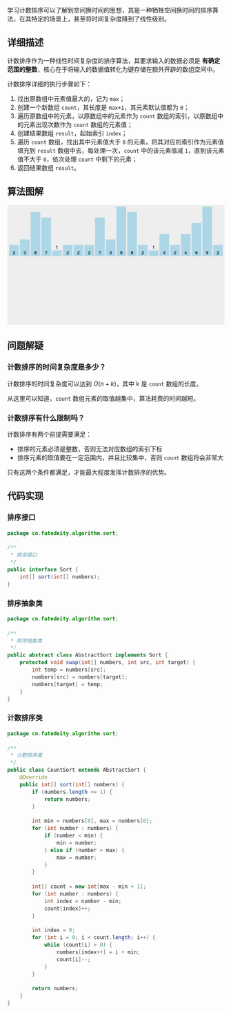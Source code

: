 
学习计数排序可以了解到空间换时间的思想，其是一种牺牲空间换时间的排序算法，在其特定的场景上，甚至将时间复杂度降到了线性级别。

<!--more-->

## 详细描述

计数排序作为一种线性时间复杂度的排序算法，其要求输入的数据必须是 **有确定范围的整数**，核心在于将输入的数据值转化为键存储在额外开辟的数组空间中。

计数排序详细的执行步骤如下：

1. 找出原数组中元素值最大的，记为 `max`；
2. 创建一个新数组 `count`，其长度是 `max+1`，其元素默认值都为 `0`；
3. 遍历原数组中的元素，以原数组中的元素作为 `count` 数组的索引，以原数组中的元素出现次数作为 `count` 数组的元素值；
4. 创建结果数组 `result`，起始索引 `index`；
5. 遍历 `count` 数组，找出其中元素值大于 `0` 的元素，将其对应的索引作为元素值填充到 `result` 数组中去，每处理一次，`count` 中的该元素值减 `1`，直到该元素值不大于 `0`，依次处理 `count` 中剩下的元素；
6. 返回结果数组 `result`。

## 算法图解

![计数排序](assets/计数排序.gif)

## 问题解疑

### 计数排序的时间复杂度是多少？

计数排序的时间复杂度可以达到 $O(n+k)$，其中 k 是 `count` 数组的长度。

从这里可以知道，`count` 数组元素的取值越集中，算法耗费的时间越短。

### 计数排序有什么限制吗？

计数排序有两个前提需要满足：

- 排序的元素必须是整数，否则无法对应数组的索引下标
- 排序元素的取值要在一定范围内，并且比较集中，否则 `count` 数组将会非常大

只有这两个条件都满足，才能最大程度发挥计数排序的优势。

## 代码实现

### 排序接口

```java
package cn.fatedeity.algorithm.sort;

/**
 * 排序接口
 */
public interface Sort {
    int[] sort(int[] numbers);
}
```

### 排序抽象类

```java
package cn.fatedeity.algorithm.sort;

/**
 * 排序抽象类
 */
public abstract class AbstractSort implements Sort {
    protected void swap(int[] numbers, int src, int target) {
        int temp = numbers[src];
        numbers[src] = numbers[target];
        numbers[target] = temp;
    }
}
```

### 计数排序类

```java
package cn.fatedeity.algorithm.sort;

/**
 * 计数排序类
 */
public class CountSort extends AbstractSort {
    @Override
    public int[] sort(int[] numbers) {
        if (numbers.length <= 1) {
            return numbers;
        }

        int min = numbers[0], max = numbers[0];
        for (int number : numbers) {
            if (number < min) {
                min = number;
            } else if (number > max) {
                max = number;
            }
        }

        int[] count = new int[max - min + 1];
        for (int number : numbers) {
            int index = number - min;
            count[index]++;
        }

        int index = 0;
        for (int i = 0; i < count.length; i++) {
            while (count[i] > 0) {
                numbers[index++] = i + min;
                count[i]--;
            }
        }

        return numbers;
    }
}
```

